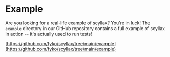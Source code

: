 # Example
Are you looking for a real-life example of scyllax? You're in luck! The `example` directory in our GitHub repository contains a full example of scyllax in action -- it's actually used to run tests!  

[https://github.com/fyko/scyllax/tree/main/example](https://github.com/fyko/scyllax/tree/main/example)
